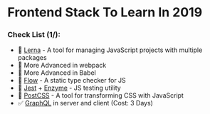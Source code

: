 # Frontend Stack To Learn In 2019

### Check List (1/):
- :black_square_button: [Lerna](https://github.com/lerna/lerna) - A tool for managing JavaScript projects with multiple packages
- :black_square_button: More Advanced in webpack
- :black_square_button: More Advanced in Babel
- :black_square_button: [Flow](https://flow.org/en) - A static type checker for JS
- :black_square_button: [Jest](https://jestjs.io) + [Enzyme](https://airbnb.io/enzyme) - JS testing utility
- :black_square_button: [PostCSS](https://postcss.org/) - A tool for transforming CSS with JavaScript
- :white_check_mark: [GraphQL](https://graphql.org) in server and client (Cost: 3 Days)
